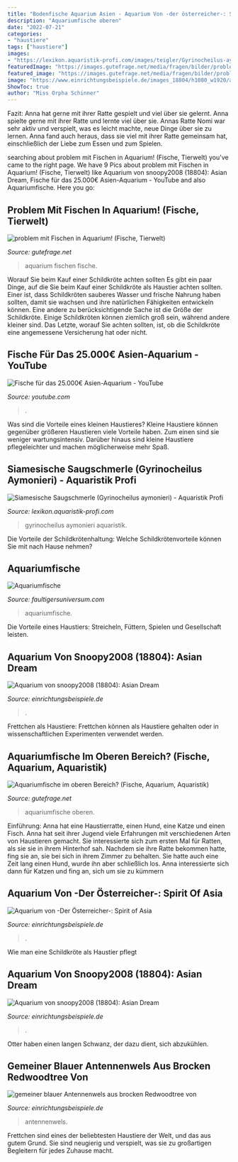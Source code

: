 ```yaml
---
title: "Bodenfische Aquarium Asien - Aquarium Von -der österreicher-: Spirit Of Asia"
description: "Aquariumfische oberen"
date: "2022-07-21"
categories:
- "haustiere"
tags: ["haustiere"]
images:
- "https://lexikon.aquaristik-profi.com/images/teigler/Gyrinocheilus-aymonieri-3.jpg"
featuredImage: "https://images.gutefrage.net/media/fragen/bilder/problem-mit-fischen-in-aquarium/0_original.jpg?v=1380357374000"
featured_image: "https://images.gutefrage.net/media/fragen/bilder/problem-mit-fischen-in-aquarium/0_original.jpg?v=1380357374000"
image: "https://www.einrichtungsbeispiele.de/images_18804/h1080_w1920/aquarium-asian-dream__662908006a24906830bbb5754607002e.jpg"
ShowToc: true
author: "Miss Orpha Schinner"
---
```



Fazit: Anna hat gerne mit ihrer Ratte gespielt und viel über sie gelernt.
Anna spielte gerne mit ihrer Ratte und lernte viel über sie. Annas Ratte Nomi war sehr aktiv und verspielt, was es leicht machte, neue Dinge über sie zu lernen. Anna fand auch heraus, dass sie viel mit ihrer Ratte gemeinsam hat, einschließlich der Liebe zum Essen und zum Spielen.

	

		
searching about problem mit Fischen in Aquarium! (Fische, Tierwelt) you've came to the right page. We have 9 Pics about problem mit Fischen in Aquarium! (Fische, Tierwelt) like Aquarium von snoopy2008 (18804): Asian Dream, Fische für das 25.000€ Asien-Aquarium - YouTube and also Aquariumfische. Here you go:
		
    
## Problem Mit Fischen In Aquarium! (Fische, Tierwelt)

<img loading=lazy src="https://images.gutefrage.net/media/fragen/bilder/problem-mit-fischen-in-aquarium/0_original.jpg?v=1380357374000" onerror="this.onerror=null;this.src='https://tse2.mm.bing.net/th?id=OIP.d-d-05OOkWxKTPBsrcbJbAHaMW&amp;pid=15.1';" alt="problem mit Fischen in Aquarium! (Fische, Tierwelt)">

_Source: gutefrage.net_

>aquarium fischen fische. 

	

Worauf Sie beim Kauf einer Schildkröte achten sollten
Es gibt ein paar Dinge, auf die Sie beim Kauf einer Schildkröte als Haustier achten sollten.
Einer ist, dass Schildkröten sauberes Wasser und frische Nahrung haben sollten, damit sie wachsen und ihre natürlichen Fähigkeiten entwickeln können.
Eine andere zu berücksichtigende Sache ist die Größe der Schildkröte. Einige Schildkröten können ziemlich groß sein, während andere kleiner sind.
Das Letzte, worauf Sie achten sollten, ist, ob die Schildkröte eine angemessene Versicherung hat oder nicht.

    
## Fische Für Das 25.000€ Asien-Aquarium - YouTube

<img loading=lazy src="https://i.ytimg.com/vi/IpYscFClvqk/maxresdefault.jpg" onerror="this.onerror=null;this.src='https://tse2.mm.bing.net/th?id=OIP.YRWU1g6IZ77UpFeJMscXQgHaEK&amp;pid=15.1';" alt="Fische für das 25.000€ Asien-Aquarium - YouTube">

_Source: youtube.com_

>. 

	

Was sind die Vorteile eines kleinen Haustieres?
Kleine Haustiere können gegenüber größeren Haustieren viele Vorteile haben. Zum einen sind sie weniger wartungsintensiv. Darüber hinaus sind kleine Haustiere pflegeleichter und machen möglicherweise mehr Spaß.

    
## Siamesische Saugschmerle (Gyrinocheilus Aymonieri) - Aquaristik Profi

<img loading=lazy src="https://lexikon.aquaristik-profi.com/images/teigler/Gyrinocheilus-aymonieri-3.jpg" onerror="this.onerror=null;this.src='https://tse2.mm.bing.net/th?id=OIP.5vWn42LAkn2aQfXDwBPwLAHaE8&amp;pid=15.1';" alt="Siamesische Saugschmerle (Gyrinocheilus aymonieri) - Aquaristik Profi">

_Source: lexikon.aquaristik-profi.com_

>gyrinocheilus aymonieri aquaristik. 

	

Die Vorteile der Schildkrötenhaltung: Welche Schildkrötenvorteile können Sie mit nach Hause nehmen?

    
## Aquariumfische

<img loading=lazy src="http://faultigersuniversum.com/media/images/aquariumfisch-38-large.jpg" onerror="this.onerror=null;this.src='https://tse2.mm.bing.net/th?id=OIP.etm0KpX4cu5w-fXP9t8BfwHaE5&amp;pid=15.1';" alt="Aquariumfische">

_Source: faultigersuniversum.com_

>aquariumfische. 

	

Die Vorteile eines Haustiers: Streicheln, Füttern, Spielen und Gesellschaft leisten.

    
## Aquarium Von Snoopy2008 (18804): Asian Dream

<img loading=lazy src="https://www.einrichtungsbeispiele.de/images_18804/h1080_w1920/aquarium-asian-dream__662908006a24906830bbb5754607002e.jpg" onerror="this.onerror=null;this.src='https://tse4.mm.bing.net/th?id=OIP.Zg83WkM4yJ23PJZXOBQTTAHaEK&amp;pid=15.1';" alt="Aquarium von snoopy2008 (18804): Asian Dream">

_Source: einrichtungsbeispiele.de_

>. 

	

Frettchen als Haustiere: Frettchen können als Haustiere gehalten oder in wissenschaftlichen Experimenten verwendet werden.

    
## Aquariumfische Im Oberen Bereich? (Fische, Aquarium, Aquaristik)

<img loading=lazy src="https://images.gutefrage.net/media/fragen/bilder/aquariumfische-im-oberen-bereich/1_big.jpg?v=1547859187539" onerror="this.onerror=null;this.src='https://tse3.mm.bing.net/th?id=OIP.rKdrLch7Uj_3Mv4mwtpPnAHaFj&amp;pid=15.1';" alt="Aquariumfische im oberen Bereich? (Fische, Aquarium, Aquaristik)">

_Source: gutefrage.net_

>aquariumfische oberen. 

	

Einführung: Anna hat eine Haustierratte, einen Hund, eine Katze und einen Fisch. Anna hat seit ihrer Jugend viele Erfahrungen mit verschiedenen Arten von Haustieren gemacht. Sie interessierte sich zum ersten Mal für Ratten, als sie sie in ihrem Hinterhof sah. Nachdem sie ihre Ratte bekommen hatte, fing sie an, sie bei sich in ihrem Zimmer zu behalten. Sie hatte auch eine Zeit lang einen Hund, wurde ihn aber schließlich los. Anna interessierte sich dann für Katzen und fing an, sich um sie zu kümmern

    
## Aquarium Von -Der Österreicher-: Spirit Of Asia

<img loading=lazy src="http://www.einrichtungsbeispiele.de/mainimage12828.jpg" onerror="this.onerror=null;this.src='https://tse1.mm.bing.net/th?id=OIP.rgR6FC-Kr6N4ruNprr0RlQAAAA&amp;pid=15.1';" alt="Aquarium von -Der Österreicher-: Spirit of Asia">

_Source: einrichtungsbeispiele.de_

>. 

	

Wie man eine Schildkröte als Haustier pflegt

    
## Aquarium Von Snoopy2008 (18804): Asian Dream

<img loading=lazy src="https://www.einrichtungsbeispiele.de/images_18804/h1080_w1920/aquarium-asian-dream__e9fd585f8bc0d71d8dd3da392316bdb1.jpg" onerror="this.onerror=null;this.src='https://tse1.mm.bing.net/th?id=OIP.BNab1GJDTGrPu0zNVvvFwAHaFj&amp;pid=15.1';" alt="Aquarium von snoopy2008 (18804): Asian Dream">

_Source: einrichtungsbeispiele.de_

>. 

	

Otter haben einen langen Schwanz, der dazu dient, sich abzukühlen.

    
## Gemeiner Blauer Antennenwels Aus Brocken Redwoodtree Von

<img loading=lazy src="https://www.einrichtungsbeispiele.de/16to9/w680/images_9941/65d830863d30e5c026234d22e2b9275e.jpg" onerror="this.onerror=null;this.src='https://tse1.mm.bing.net/th?id=OIP.vdbGmXgG56HlO_2JanQVqwHaEK&amp;pid=15.1';" alt="gemeiner blauer Antennenwels aus brocken Redwoodtree von">

_Source: einrichtungsbeispiele.de_

>antennenwels. 

	

Frettchen sind eines der beliebtesten Haustiere der Welt, und das aus gutem Grund. Sie sind neugierig und verspielt, was sie zu großartigen Begleitern für jedes Zuhause macht.

